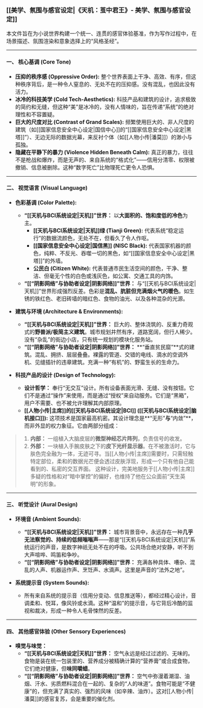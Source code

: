 ### **[[美学、氛围与感官设定|《天机：茧中君王》- 美学、氛围与感官设定]]**

本文件旨在为小说世界构建一个统一、连贯的感官体验基准，作为写作过程中，在场景描述、氛围渲染和意象选择上的“风格圣经”。

---

#### **一、 核心基调 (Core Tone)**

*   **压抑的秩序感 (Oppressive Order):** 整个世界表面上干净、高效、有序，但这种秩序背后，是一种令人窒息的、无处不在的压抑感。没有混乱，也因此没有活力。
*   **冰冷的科技美学 (Cold Tech-Aesthetics):** 科技产品和建筑的设计，追求极致的简约和无缝，但这种“美”是冰冷的，没有人情味的，旨在传递“系统”的绝对理性和不容置疑。
*   **巨大的尺度对比 (Contrast of Grand Scales):** 频繁使用巨大的、非人尺度的建筑（如[[国家信息安全中心设定|国信中心]]的“[[国家信息安全中心设定|黑塔]]”）、无边无际的数据光幕，来反衬个体（如[[人物小传|潘莫]]）的渺小与孤独。
*   **隐藏在平静下的暴力 (Violence Hidden Beneath Calm):** 真正的暴力，往往不是枪战和爆炸，而是无声的、来自系统的“格式化”——信用分清零、权限被撤销、信息被删除。这种“数字死亡”比物理死亡更令人恐惧。

---

#### **二、 视觉语言 (Visual Language)**

*   **色彩基调 (Color Palette):**
    *   **“[[天机与BCI系统设定|天机]]”世界：** 以**大面积的、饱和度低的冷色**为主。
        *   **[[天机与BCI系统设定|天机]]绿 (Tianji Green):** 代表系统“稳定运行”的数据流颜色，无处不在，但看久了令人作呕。
        *   **[[国家信息安全中心设定|国信黑]] (NISC Black):** 代表国家机器的颜色，纯粹、不反光、吞噬一切的黑色，如“[[国家信息安全中心设定|黑塔]]”的外墙。
        *   **公民白 (Citizen White):** 代表普通市民生活空间的颜色，干净、整洁、但毫无个性的白色或浅灰色，如公寓、交通工具的内饰。
    *   **“[[“阴影网络”与协助者设定|阴影网络]]”世界：** 与“[[天机与BCI系统设定|天机]]”世界形成强烈反差。色彩是**混乱、肮脏但充满烟火气的暖色**。如生锈的铁红色、老旧砖墙的暗红色、食物的油光、以及各种混杂的光源。

*   **建筑与环境 (Architecture & Environments):**
    *   **“[[天机与BCI系统设定|天机]]”世界：** 巨大的、整体浇筑的、反重力奇观式的**野兽派/极简主义建筑**。城市规划井然有序，道路宽阔，但行人稀少。没有“杂乱”的街边小店，只有统一规划的模块化服务站。
    *   **“[[“阴影网络”与协助者设定|阴影网络]]”世界：** **“垂直贫民窟”**式的建筑。混乱、拥挤、层层叠叠。裸露的管道、交错的电线、滴水的空调外机、见缝插针的违章建筑。充满一种“有机”的、野蛮生长的生命力。

*   **科技产品的设计 (Design of Technology):**
    *   **设计哲学：** 奉行“无交互”设计。所有设备表面光滑、无缝、没有按钮。它们不是通过“操作”来使用，而是通过“授权”来自动服务。它们是“黑箱”，用户不需要、也不被允许理解其内部原理。
    *   **[[人物小传|主席]]的[[天机与BCI系统设定|BCI]] ([[天机与BCI系统设定|脑机接口]]):** 这项技术是国家最高机密。其设计理念是**“无形”**与**“内敛”**，而非外显的权力象征。它由两部分组成：
> 1.  **内部：** 一组植入大脑皮层的**微型神经芯片阵列**，负责信号的收发。
> 2.  **外部：** 一块植入手腕皮肤之下的**皮下光纤显示器**。在不被激活时，它与肤色完全融为一体，无迹可寻。当[[人物小传|主席]]需要时，只需轻触特定部位，柔和的数据光芒便会透过皮肤浮现，形成一个只有他自己能看到的、私密的交互界面。
> 这种设计，完美地服务于[[人物小传|主席]]多疑的性格和对“暗中掌控”的偏好，也维持了他在公众面前“天生英明”的形象。

---

#### **三、 听觉设计 (Aural Design)**

*   **环境音 (Ambient Sounds):**
    *   **“[[天机与BCI系统设定|天机]]”世界：** 城市背景音中，永远存在一种**几乎无法察觉的、持续的低频嗡嗡声**——那是“[[天机与BCI系统设定|天机]]”系统运行的声音，是数字神祇无处不在的呼吸。公共场合绝对安静，听不到大声喧哗、鸣笛和争吵。
    *   **“[[“阴影网络”与协助者设定|阴影网络]]”世界：** 充满各种具体、嘈杂、混乱的人声、机器运作声、烹饪声、水滴声。这里是声音的“法外之地”。

*   **系统提示音 (System Sounds):**
    *   所有来自系统的提示音（信用分变动、信息推送等），都经过精心设计，音调柔和、悦耳，像风铃或水滴。这种“温和”的提示音，与它背后冷酷的监视和裁决，形成一种令人毛骨悚然的反差。

---

#### **四、 其他感官体验 (Other Sensory Experiences)**

*   **嗅觉与味觉：**
    *   **“[[天机与BCI系统设定|天机]]”世界：** 空气永远是经过过滤的、无味的。食物是装在统一包装里的、营养成分被精确计算的“营养膏”或合成食物，它们绝对健康，但**味同嚼蜡**。
    *   **“[[“阴影网络”与协助者设定|阴影网络]]”世界：** 空气中弥漫着潮湿、油烟、汗水、劣质燃料混合在一起的、复杂的“人的味道”。食物可能是“不健康”的，但充满了真实的、强烈的风味（如辛辣、油炸）。这对[[人物小传|潘莫]]的感官复苏，会是重要的催化剂。